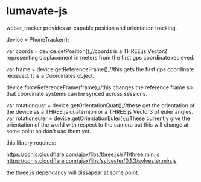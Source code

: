 # lumavate-js


webar_tracker provides ar-capable position and orientation tracking.


device = PhoneTracker();

var coords = device.getPosition();//coords is a THREE.js Vector2 representing displacement in meters from the first gps coordinate recieved.

var frame = device.getReferenceFrame();//this gets the first gps coordinate recieved. It is a Coordinates object.

device.forceReferenceFrame(frame);//this changes the reference frame so that coordinate systems can be synced across sessions.


var rotationquat = device.getOrientationQuat();//these get the orientation of the device as a THREE.js quaternion or a THREE.js Vector3 of euler angles.
var rotationeuler = device.getOrientationEuler();//These currently give the orientation of the world with respect to the camera but this will change at some point so don't use them yet.

this library requires:

https://cdnjs.cloudflare.com/ajax/libs/three.js/r71/three.min.js
https://cdnjs.cloudflare.com/ajax/libs/sylvester/0.1.3/sylvester.min.js

the three.js dependancy will dissapear at some point.



